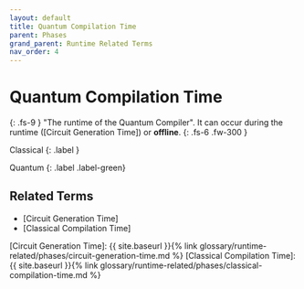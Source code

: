 ```yaml
---
layout: default
title: Quantum Compilation Time
parent: Phases
grand_parent: Runtime Related Terms
nav_order: 4
---
```


# Quantum Compilation Time
{: .fs-9 }
"The runtime of the Quantum Compiler". It can occur during the runtime ([Circuit Generation Time]) or **offline**.
{: .fs-6 .fw-300 }

Classical
{: .label }

Quantum
{: .label .label-green}

<!-- ## Full Definition

tbd. -->

<!-- ## Examples -->

<!-- ## Synonyms

- -->

## Related Terms

- [Circuit Generation Time]
- [Classical Compilation Time]

<!--## Sources
1.  -->

[Circuit Generation Time]: {{ site.baseurl }}{% link glossary/runtime-related/phases/circuit-generation-time.md %}
[Classical Compilation Time]: {{ site.baseurl }}{% link glossary/runtime-related/phases/classical-compilation-time.md %}
